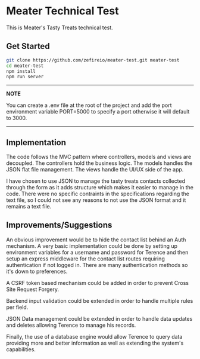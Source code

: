 # Meater Technical Test

This is Meater's Tasty Treats technical test.

## Get Started

```sh
git clone https://github.com/zefireio/meater-test.git meater-test
cd meater-test
npm install
npm run server
```
---
**NOTE**

You can create a .env file at the root of the project and add the port environment variable PORT=5000 to specify a port otherwise it will default to 3000.

---

## Implementation

The code follows the MVC pattern where controllers, models and views are decoupled. The controllers hold the business logic. The models handles the JSON flat file management. The views handle the UI/UX side of the app.

I have chosen to use JSON to manage the tasty treats contacts collected through the form as it adds structure which makes it easier to manage in the code. There were no specific contraints in the specifications regarding the text file, so I could not see any reasons to not use the JSON format and it remains a text file.

## Improvements/Suggestions

An obvious improvement would be to hide the contact list behind an Auth mechanism. A very basic implementation could be done by setting up environment variables for a username and password for Terence and then setup an express middleware for the contact list routes requiring authentication if not logged in. There are many authentication methods so it's down to preferences.

A CSRF token based mechanism could be added in order to prevent Cross Site Request Forgery.

Backend input validation could be extended in order to handle multiple rules per field.

JSON Data management could be extended in order to handle data updates and deletes allowing Terence to manage his records. 

Finally, the use of a database engine would allow Terence to query data providing more and better information as well as extending the system's capabilities.